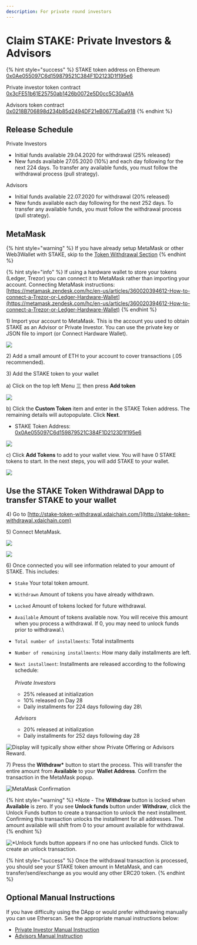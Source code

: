 ```yaml
---
description: For private round investors
---
```


# Claim STAKE: Private Investors & Advisors

{% hint style="success" %}
STAKE token address on Ethereum [0x0Ae055097C6d159879521C384F1D2123D1f195e6](https://etherscan.io/token/0x0Ae055097C6d159879521C384F1D2123D1f195e6)

Private investor token contract\
[0x3cFE51b61E25750ab1426b0072e5D0cc5C30aAfA](https://etherscan.io/address/0x3cFE51b61E25750ab1426b0072e5D0cc5C30aAfA)

Advisors token contract\
[0x0218B706898d234b85d2494DF21eB0677EaEa918](https://etherscan.io/address/0x0218B706898d234b85d2494DF21eB0677EaEa918)
{% endhint %}

## Release Schedule

Private Investors

* Initial funds available 29.04.2020 for withdrawal (25% released)
* New funds available 27.05.2020 (10%) and each day following for the next 224 days. To transfer any available funds, you must follow the withdrawal process (pull strategy).

Advisors

* Initial funds available 22.07.2020 for withdrawal (20% released)
* New funds available each day following for the next 252 days. To transfer any available funds, you must follow the withdrawal process (pull strategy).

## MetaMask

{% hint style="warning" %}
If you have already setup MetaMask or other Web3Wallet with STAKE, skip to the [Token Withdrawal Section](claim-stake.md#use-the-stake-token-withdrawal-dapp-to-transfer-stake-to-your-wallet)
{% endhint %}

{% hint style="info" %}
If using a hardware wallet to store your tokens (Ledger, Trezor) you can connect it to MetaMask rather than importing your account.  Connecting MetaMask instructions: [https://metamask.zendesk.com/hc/en-us/articles/360020394612-How-to-connect-a-Trezor-or-Ledger-Hardware-Wallet](https://metamask.zendesk.com/hc/en-us/articles/360020394612-How-to-connect-a-Trezor-or-Ledger-Hardware-Wallet)
{% endhint %}

1\) Import your account to MetaMask. This is the account you used to obtain STAKE as an Advisor or Private Investor. You can use the private key or JSON file to import (or Connect Hardware Wallet).

![](../../../.gitbook/assets/MM1.png)

2\) Add a small amount of ETH to your account to cover transactions (.05 recommended).

3\) Add the STAKE token to your wallet

a) Click on the top left Menu 三  then press **Add token**

![](../../../.gitbook/assets/mm1.png)

b)  Click the  **Custom Token** item and enter in the STAKE Token address. The remaining details will autopopulate. Click **Next**. &#x20;

* STAKE Token Address: [0x0Ae055097C6d159879521C384F1D2123D1f195e6](https://etherscan.io/token/0x0Ae055097C6d159879521C384F1D2123D1f195e6)

![](../../../.gitbook/assets/mm2.png)

c) Click **Add Tokens** to add to your wallet view. You will have 0 STAKE tokens to start. In the next steps, you will add STAKE to your wallet.

![](../../../.gitbook/assets/mm3.png)

## Use the STAKE Token Withdrawal DApp to transfer STAKE to your wallet

4\) Go to [http://stake-token-withdrawal.xdaichain.com/](http://stake-token-withdrawal.xdaichain.com)

5\) Connect MetaMask.

![](../../../.gitbook/assets/connect-1.png)

![](<../../../.gitbook/assets/connect-2 (1).png>)

6\) Once connected you will see information related to your amount of STAKE. This includes:

* `Stake` Your total token amount.
* `Withdrawn` Amount of tokens you have already withdrawn.
* `Locked` Amount of tokens locked for future withdrawal.
* `Available` Amount of tokens available now. You will receive this amount when you process a withdrawal. If 0, you may need to unlock funds prior to withdrawal.\

* `Total number of installments`: Total installments
* `Number of remaining installments`: How many daily installments are left.
*   `Next installment`: Installments are released according to the following schedule:\
    \
    _Private Investors_

    * 25% released at initialization
    * 10% released on Day 28
    * Daily installments for 224 days following day 28\


    _Advisors_

    * 20% released at initialization
    * Daily installments for 252 days following day 28

![Display will typically show either show Private Offering or Advisors Reward.](<../../../.gitbook/assets/image (13).png>)

7\) Press the **Withdraw\*** button to start the process. This will transfer the entire amount from **Available** to your **Wallet Address**. Confirm the transaction in the MetaMask popup.

![MetaMask Confirmation](../../../.gitbook/assets/mm-confirm.png)

{% hint style="warning" %}
\*Note - The **Withdraw** button is locked when **Available** is zero. If you see **Unlock funds** button under  **Withdraw**, click the Unlock Funds button to create a transaction to unlock the next installment. Confirming this transaction unlocks the installment for all addresses. The amount available will shift from 0 to your amount available for withdrawal.
{% endhint %}

![\*Unlock funds button appears if no one has unlocked funds. Click to create an unlock transaction.](<../../../.gitbook/assets/image (4).png>)

{% hint style="success" %}
Once the withdrawal transaction is processed, you should see your STAKE token amount in MetaMask, and can transfer/send/exchange as you would any other ERC20 token.
{% endhint %}

## Optional Manual Instructions

If you have difficulty using the DApp or would prefer withdrawing manually you can use Etherscan. See the appropriate manual instructions below:

* [Private Investor Manual Instruction](broken-reference)
* [Advisors Manual Instruction](manual-instructions-advisors.md)
